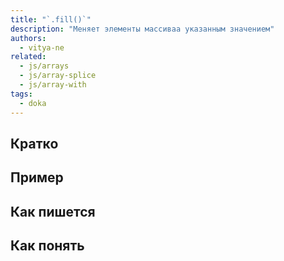 ```yaml
---
title: "`.fill()`"
description: "Меняет элементы массиваa указанным значением"
authors:
  - vitya-ne
related:
  - js/arrays
  - js/array-splice
  - js/array-with
tags:
  - doka
---
```


## Кратко

## Пример

## Как пишется

## Как понять

